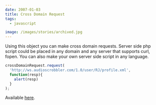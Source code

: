 ```yaml
---
date: 2007-01-03
title: Cross Domain Request
tags:
  - javascript

image: /images/stories/archived.jpg
---
```


Using this object you can make cross domain requests. Server side php script could be placed in any domain and any server that supports curl, fopen. You can also make your own server side script in any language.

```js
crossDomainRequest.request(
  'http://ws.audioscrobbler.com/1.0/user/RJ/profile.xml',
  function(resp){
    alert(resp)
  }
);
```
Available [here](http://fazibear.googlepages.com/crossDomainRequest.zip).
